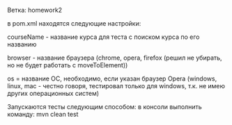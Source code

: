 Ветка: homework2

в pom.xml находятся следующие настройки:

courseName - название курса для теста с поиском курса по его названию

browser - название браузера (chrome, opera, firefox (решил не убирать, но не будет работать с moveToElement)) 

os = название ОС, необходимо, если указан браузер Opera (windows, linux, mac - честно говоря, тестировал только для
windows, т.к. не имею других операционных систем)

Запускаются тесты следующим способом:
в консоли выполнить команду: mvn clean test